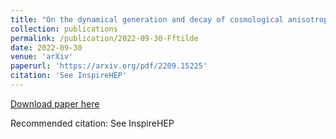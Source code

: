```yaml
---
title: "On the dynamical generation and decay of cosmological anisotropies"
collection: publications
permalink: /publication/2022-09-30-Fftilde
date: 2022-09-30
venue: 'arXiv'
paperurl: 'https://arxiv.org/pdf/2209.15225'
citation: 'See InspireHEP'
---
```


<a href='https://arxiv.org/pdf/2209.15225'>Download paper here</a>

Recommended citation: See InspireHEP